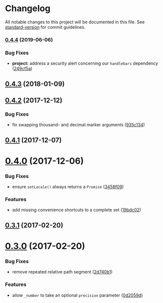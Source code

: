 # Changelog

All notable changes to this project will be documented in this file. See [standard-version](https://github.com/conventional-changelog/standard-version) for commit guidelines.

### [0.4.4](https://github.com/marviq/madlib-locale/compare/v0.4.3...v0.4.4) (2019-06-06)


### Bug Fixes

* **project:** address a security alert concerning our `handlebars` dependency ([249cf5a](https://github.com/marviq/madlib-locale/commit/249cf5a))



<a name="0.4.3"></a>
## [0.4.3](https://github.com/marviq/madlib-locale/compare/v0.4.2...v0.4.3) (2018-01-09)



<a name="0.4.2"></a>
## [0.4.2](https://github.com/marviq/madlib-locale/compare/v0.4.1...v0.4.2) (2017-12-12)


### Bug Fixes

* fix swapping thousand- and decimal marker arguments ([935c134](https://github.com/marviq/madlib-locale/commit/935c134))



<a name="0.4.1"></a>
## [0.4.1](https://github.com/marviq/madlib-locale/compare/v0.4.0...v0.4.1) (2017-12-07)



<a name="0.4.0"></a>
# [0.4.0](https://github.com/marviq/madlib-locale/compare/v0.3.1...v0.4.0) (2017-12-06)


### Bug Fixes

* ensure `setLocale()` always returns a `Promise` ([3458f09](https://github.com/marviq/madlib-locale/commit/3458f09))


### Features

* add missing convenience shortcuts to a complete set ([19bdc02](https://github.com/marviq/madlib-locale/commit/19bdc02))



<a name="0.3.1"></a>
## [0.3.1](https://github.com/marviq/madlib-locale/compare/v0.3.0...v0.3.1) (2017-02-20)



<a name="0.3.0"></a>
# [0.3.0](https://github.com/marviq/madlib-locale/compare/v0.2.0...v0.3.0) (2017-02-20)


### Bug Fixes

* remove repeated relative path segment ([2d740b1](https://github.com/marviq/madlib-locale/commit/2d740b1))


### Features

* allow `_number` to take an optional `precision` parameter ([0d2059d](https://github.com/marviq/madlib-locale/commit/0d2059d))
